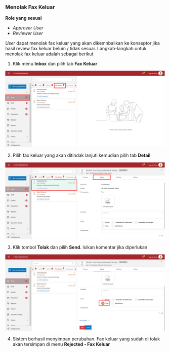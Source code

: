 ### **Menolak Fax Keluar**

**Role yang sesuai**

- *Approver User*
- *Reviewer User*

*User* dapat menolak fax keluar yang akan dikemnbalikan ke konseptor jika hasil review fax keluar belum / tidak sesuai. Langkah-langkah untuk menolak fax keluar adalah sebagai berikut

1. Klik menu **Inbox** dan pilih tab **Fax Keluar**

![gambar](SC_FaxKeluar/FK44.png)

2. Pilih fax keluar yang akan ditindak lanjuti kemudian pilih tab **Detail**

![gambar](SC_FaxKeluar/FK45.png)

3. Klik tombol **Tolak** dan pilih **Send**. Isikan komentar jika diperlukan

![gambar](SC_FaxKeluar/FK46.png)

4. Sistem berhasil menyimpan perubahan. Fax keluar yang sudah di tolak akan tersimpan di menu **Rejected - Fax Keluar**

